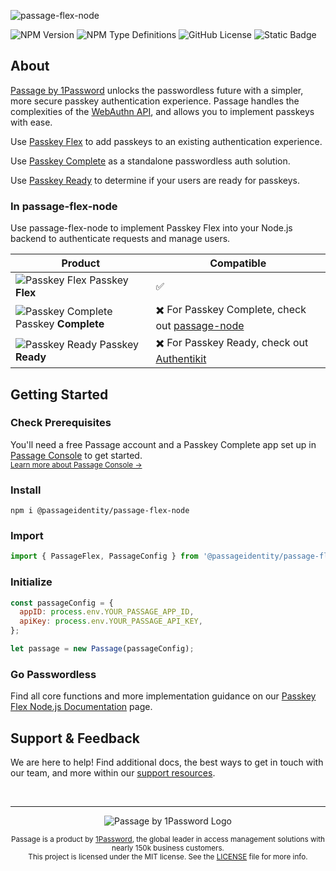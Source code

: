 ![passage-flex-node](https://storage.googleapis.com/passage-docs/github-md-assets/passage-flex-node.png)

![NPM Version](https://img.shields.io/npm/v/%40passageidentity%2Fpassage-flex-node?link=https%3A%2F%2Fwww.npmjs.com%2Fpackage%2F%40passageidentity%2Fpassage-flex-node) ![NPM Type Definitions](https://img.shields.io/npm/types/%40passageidentity%2Fpassage-flex-node) ![GitHub License](https://img.shields.io/github/license/passageidentity/passage-flex-node)
![Static Badge](https://img.shields.io/badge/Built_by_1Password-grey?logo=1password)

## About

[Passage by 1Password](https://1password.com/product/passage) unlocks the passwordless future with a simpler, more secure passkey authentication experience. Passage handles the complexities of the [WebAuthn API](https://blog.1password.com/what-is-webauthn/), and allows you to implement passkeys with ease.

Use [Passkey Flex](https://docs.passage.id/flex) to add passkeys to an existing authentication experience.

Use [Passkey Complete](https://docs.passage.id/complete) as a standalone passwordless auth solution.

Use [Passkey Ready](https://docs.passage.id/passkey-ready) to determine if your users are ready for passkeys.

### In passage-flex-node

Use passage-flex-node to implement Passkey Flex into your Node.js backend to authenticate requests and manage users.

| Product                                                                                                                                  | Compatible                                                                                                |
| ---------------------------------------------------------------------------------------------------------------------------------------- | --------------------------------------------------------------------------------------------------------- |
| ![Passkey Flex](https://storage.googleapis.com/passage-docs/github-md-assets/passage-passkey-flex-icon.png) Passkey **Flex**             | ✅  |
| ![Passkey Complete](https://storage.googleapis.com/passage-docs/github-md-assets/passage-passkey-complete-icon.png) Passkey **Complete** | ✖️ For Passkey Complete, check out [passage-node](https://github.com/passageidentity/passage-node)                                                                                    |
| ![Passkey Ready](https://storage.googleapis.com/passage-docs/github-md-assets/passage-passkey-ready-icon.png) Passkey **Ready**          | ✖️ For Passkey Ready, check out [Authentikit](https://www.npmjs.com/package/@passageidentity/authentikit) |

## Getting Started

### Check Prerequisites

<p>
 You'll need a free Passage account and a Passkey Complete app set up in <a href="https://console.passage.id/">Passage Console</a> to get started. <br />
 <sub><a href="https://docs.passage.id/home#passage-console">Learn more about Passage Console →</a></sub>
</p>

### Install

```shell
npm i @passageidentity/passage-flex-node
```

### Import

```js
import { PassageFlex, PassageConfig } from '@passageidentity/passage-flex-node';
```

### Initialize

```js
const passageConfig = {
  appID: process.env.YOUR_PASSAGE_APP_ID,
  apiKey: process.env.YOUR_PASSAGE_API_KEY,
};

let passage = new Passage(passageConfig);
```

### Go Passwordless

Find all core functions and more implementation guidance on our [Passkey Flex Node.js Documentation](https://docs.passage.id/flex/node) page.

## Support & Feedback

We are here to help! Find additional docs, the best ways to get in touch with our team, and more within our [support resources](https://github.com/passageidentity/.github/blob/main/SUPPORT.md).

<br />

---

<p align="center">
    <picture>
      <source media="(prefers-color-scheme: dark)" srcset="https://storage.googleapis.com/passage-docs/github-md-assets/passage-by-1password-dark.png">
      <source media="(prefers-color-scheme: light)" srcset="https://storage.googleapis.com/passage-docs/github-md-assets/passage-by-1password-light.png">
      <img alt="Passage by 1Password Logo" src="https://storage.googleapis.com/passage-docs/github-md-assets/passage-by-1password-light.png">
    </picture>
</p>

<p align="center">
    <sub>Passage is a product by <a href="https://1password.com/product/passage">1Password</a>, the global leader in access management solutions with nearly 150k business customers.</sub><br />
    <sub>This project is licensed under the MIT license. See the <a href="LICENSE">LICENSE</a> file for more info.</sub>
</p>